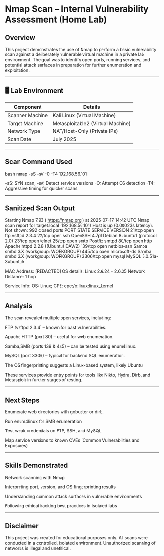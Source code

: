 # Nmap Scan – Internal Vulnerability Assessment (Home Lab)

## Overview

This project demonstrates the use of Nmap to perform a basic vulnerability scan against a deliberately vulnerable virtual machine in a private lab environment. The goal was to identify open ports, running services, and potential attack surfaces in preparation for further enumeration and exploitation.

---

## 🖥️ Lab Environment

| Component        | Details                           |
|------------------|-----------------------------------|
| Scanner Machine  | Kali Linux (Virtual Machine)      |
| Target Machine   | Metasploitable2 (Virtual Machine) |
| Network Type     | NAT/Host-Only (Private IPs)       |
| Scan Date        | July 2025                         |

---

## Scan Command Used

bash nmap -sS -sV -0 -T4 192.168.56.101

-sS: SYN scan, 
-sV: Detect service versions 
-O: Attempt OS detection
-T4: Aggressive timing for quicker scans

---

## Sanitized Scan Output

Starting Nmap 7.93 ( https://nmap.org ) at 2025-07-17 14:42 UTC
Nmap scan report for target.local (192.168.56.101)
Host is up (0.00023s latency).
Not shown: 992 closed ports
PORT     STATE SERVICE     VERSION
21/tcp   open  ftp         vsftpd 2.3.4
22/tcp   open  ssh         OpenSSH 4.7p1 Debian 8ubuntu1 (protocol 2.0)
23/tcp   open  telnet
25/tcp   open  smtp        Postfix smtpd
80/tcp   open  http        Apache httpd 2.2.8 ((Ubuntu) DAV/2)
139/tcp  open  netbios-ssn Samba smbd 3.X (workgroup: WORKGROUP)
445/tcp  open  microsoft-ds Samba smbd 3.X (workgroup: WORKGROUP)
3306/tcp open  mysql       MySQL 5.0.51a-3ubuntu5

MAC Address: [REDACTED]
OS details: Linux 2.6.24 - 2.6.35
Network Distance: 1 hop

Service Info: OS: Linux; CPE: cpe:/o:linux:linux_kernel

---

## Analysis

The scan revealed multiple open services, including:

FTP (vsftpd 2.3.4) – known for past vulnerabilities.

Apache HTTP (port 80) – useful for web enumeration.

Samba/SMB (ports 139 & 445) – can be tested using enum4linux.

MySQL (port 3306) – typical for backend SQL enumeration.

The OS fingerprinting suggests a Linux-based system, likely Ubuntu.

These services provide entry points for tools like Nikto, Hydra, Dirb, and Metasploit in further stages of testing.

---

## Next Steps

Enumerate web directories with gobuster or dirb.

Run enum4linux for SMB enumeration.

Test weak credentials on FTP, SSH, and MySQL.

Map service versions to known CVEs (Common Vulnerabilities and Exposures)

---

## Skills Demonstrated

Network scanning with Nmap

Interpreting port, version, and OS fingerprinting results

Understanding common attack surfaces in vulnerable environments

Following ethical hacking best practices in isolated labs

---

##  Disclaimer

This project was created for educational purposes only. All scans were conducted in a controlled, isolated environment. Unauthorized scanning of networks is illegal and unethical.

